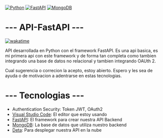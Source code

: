 [![Python](https://img.shields.io/badge/Python-3.10+-yellow?style=for-the-badge&logo=python&logoColor=white&labelColor=101010)](https://python.org)
[![FastAPI](https://img.shields.io/badge/FastAPI-0.88.0+-00a393?style=for-the-badge&logo=fastapi&logoColor=white&labelColor=101010)](https://fastapi.tiangolo.com)
[![MongoDB](https://img.shields.io/badge/MongoDB-6.0+-00684A?style=for-the-badge&logo=mongodb&logoColor=white&labelColor=101010)](https://www.mongodb.com)
# --- API-FastAPI --- 
[![wakatime](https://wakatime.com/badge/user/f68f6773-2c77-49c5-90d2-d3fb829ee671/project/c7053b7a-97d7-4dea-a2ef-f1123ed9aeac.svg)](https://wakatime.com/badge/user/f68f6773-2c77-49c5-90d2-d3fb829ee671/project/c7053b7a-97d7-4dea-a2ef-f1123ed9aeac)

API desarrollada en Python con el framework FastAPI. Es una api basica, es mi primera api con este framework y de forma tan completa como tambien integrando una base de datos no relacional y tambien integrando OAUth 2.

Cual sugerencia o correcion la acepto, estoy abierto.
Espero y les sea de ayuda o de motivacion a adentrarse en estas tecnologias. 

# --- Tecnologias ---

* Authentication Security: Token JWT, OAuth2
* [Visual Studio Code](https://code.visualstudio.com/): El editor que estoy usando
* [FastAPI](https://fastapi.tiangolo.com/es/): El framework para crear nuestra API Backend
* [MongoDB](https://www.mongodb.com/): La base de datos que utiliza nuestro backend
* [Deta](https://www.deta.sh/): Para desplegar nuestra API en la nube


